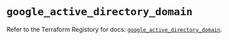 # `google_active_directory_domain`

Refer to the Terraform Registory for docs: [`google_active_directory_domain`](https://www.terraform.io/docs/providers/google-beta/r/google_active_directory_domain).
